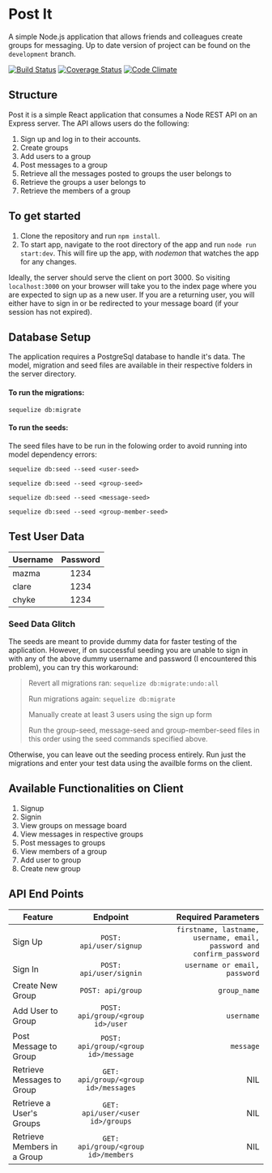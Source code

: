 # Post It
A simple Node.js application that allows friends and colleagues create groups for messaging. Up to date version of project can be found on the `development` branch.

[![Build Status](https://travis-ci.org/mazma1/post-it.svg?branch=development)](https://travis-ci.org/mazma1/post-it)
[![Coverage Status](https://coveralls.io/repos/github/mazma1/post-it/badge.svg?branch=development)](https://coveralls.io/github/mazma1/post-it?branch=development)
[![Code Climate](https://codeclimate.com/github/mazma1/post-it/badges/gpa.svg)](https://codeclimate.com/github/mazma1/post-it)

## Structure
Post it is a simple React application that consumes a Node REST API on an Express server. The API allows users do the following:
1. Sign up and log in to their accounts.
2. Create groups 
3. Add users to a group
4. Post messages to a group
5. Retrieve all the messages posted to groups the user belongs to
6. Retrieve the groups a user belongs to
7. Retrieve the members of a group


## To get started
1. Clone the repository and run `npm install`. 
2. To start app, navigate to the root directory of the app and run  `node run start:dev`.
This will fire up the app, with *nodemon* that watches the app for any changes.

Ideally, the server should serve the client on port 3000. So visiting `localhost:3000` on your browser will take you to the index page where you are expected to sign up as a new user. If you are a returning user, you will either have to sign in or be redirected to your message board (if your session has not expired).


## Database Setup
The application requires a PostgreSql database to handle it's data. The model, migration and seed files are available in their respective folders in the server directory. 

#### To run the migrations:
`sequelize db:migrate`

#### To run the seeds:
The seed files have to be run in the folowing order to avoid running into model dependency errors:

`sequelize db:seed --seed <user-seed>`

`sequelize db:seed --seed <group-seed>`

`sequelize db:seed --seed <message-seed>`

`sequelize db:seed --seed <group-member-seed>`


## Test User Data

| Username      | Password  |
| ------------- |:---------:| 
| mazma         | 1234      | 
| clare         | 1234      | 
| chyke         | 1234      | 


### Seed Data Glitch
The seeds are meant to provide dummy data for faster testing of the application. However, if on successful seeding you are unable to sign in with any of the above dummy username and password (I encountered this problem), you can try this workaround:

> Revert all migrations ran:
> `sequelize db:migrate:undo:all`
>
> Run migrations again:
> `sequelize db:migrate`
>
> Manually create at least 3 users using the sign up form
>
> Run the group-seed, message-seed and group-member-seed files in this order using the seed commands specified above.

Otherwise, you can leave out the seeding process entirely. Run just the migrations and enter your test data using the availble forms on the client.


## Available Functionalities on Client
1. Signup
2. Signin
3. View groups on message board
4. View messages in respective groups
5. Post messages to groups
6. View members of a group
7. Add user to group
8. Create new group



## API End Points

| Feature          | Endpoint                  | Required Parameters                                                  |
| ---------------- |:-------------------------:| --------------------------------------------------------------------:|
| Sign Up          | `POST: api/user/signup`   | `firstname, lastname, username, email, password and confirm_password`|
| Sign In          | `POST: api/user/signin`   |  `username or email, password`                                       |
| Create New Group | `POST: api/group`         |  `group_name`                                                        |
| Add User to Group| `POST: api/group/<group id>/user`|  `username`                                                   |
| Post Message to Group| `POST: api/group/<group id>/message`|  `message`                                             |
| Retrieve Messages to Group| `GET: api/group/<group id>/messages`|  NIL                                              |
| Retrieve a User's Groups| `GET: api/user/<user id>/groups`|  NIL                                                    |
| Retrieve Members in a Group| `GET: api/group/<group id>/members`|  NIL                                              |


